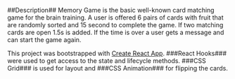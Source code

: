 ##Description##
Memory Game is the basic well-known card matching game for the brain training.
A user is offered 6 pairs of cards with fruit that are randomly sorted and 15 second to complete the game. 
If two matching cards are open 1.5s is added. 
If the time is over a user gets a message and can start the game again. 

This project was bootstrapped with [Create React App](https://github.com/facebook/create-react-app).
###React Hooks### were used to get access to the state and lifecycle methods.
###CSS Grid### is used for layout and ###CSS Animation### for flipping the cards. 

